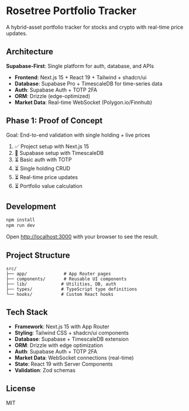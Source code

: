 # Rosetree Portfolio Tracker

A hybrid-asset portfolio tracker for stocks and crypto with real-time price updates.

## Architecture

**Supabase-First**: Single platform for auth, database, and APIs
- **Frontend**: Next.js 15 + React 19 + Tailwind + shadcn/ui  
- **Database**: Supabase Pro + TimescaleDB for time-series data
- **Auth**: Supabase Auth + TOTP 2FA
- **ORM**: Drizzle (edge-optimized)
- **Market Data**: Real-time WebSocket (Polygon.io/Finnhub)

## Phase 1: Proof of Concept

Goal: End-to-end validation with single holding + live prices

1. ✅ Project setup with Next.js 15
2. 🔄 Supabase setup with TimescaleDB
3. ⏳ Basic auth with TOTP
4. ⏳ Single holding CRUD
5. ⏳ Real-time price updates
6. ⏳ Portfolio value calculation

## Development

```bash
npm install
npm run dev
```

Open [http://localhost:3000](http://localhost:3000) with your browser to see the result.

## Project Structure

```
src/
├── app/              # App Router pages
├── components/       # Reusable UI components
├── lib/             # Utilities, DB, auth
├── types/           # TypeScript type definitions
└── hooks/           # Custom React hooks
```

## Tech Stack

- **Framework**: Next.js 15 with App Router
- **Styling**: Tailwind CSS + shadcn/ui components
- **Database**: Supabase + TimescaleDB extension
- **ORM**: Drizzle with edge optimization
- **Auth**: Supabase Auth + TOTP 2FA
- **Market Data**: WebSocket connections (real-time)
- **State**: React 19 with Server Components
- **Validation**: Zod schemas

## License

MIT